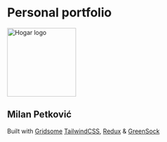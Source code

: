 # Personal portfolio

<a href="https://github.com/milosdjakovic/hogar">
  <img alt="Hogar logo" src="https://raw.githubusercontent.com/milosdjakovic/milanpetkovic/master/static/images/bird.svg" width="160" />
</a>

## Milan Petković

Built with
[Gridsome](https://gridsome.org/)
[TailwindCSS](https://tailwindcss.com/), 
[Redux](https://redux.js.org/) &
[GreenSock](https://greensock.com/)